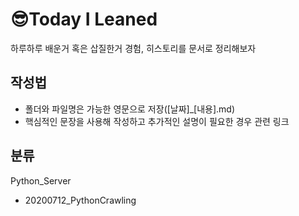 # 😎Today I Leaned

하루하루 배운거 혹은 삽질한거 경험, 히스토리를 문서로 정리해보자

## 작성법

- 폴더와 파일명은 가능한 영문으로 저장([날짜]_[내용].md)
- 핵심적인 문장을 사용해 작성하고 추가적인 설명이 필요한 경우 관련 링크

## 분류

Python_Server

- 20200712_PythonCrawling